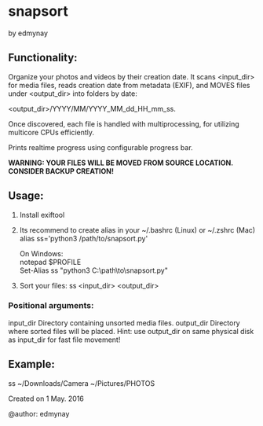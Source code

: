 # snapsort
by edmynay

## Functionality:
Organize your photos and videos by their creation date.
It scans <input_dir> for media files,
reads creation date from metadata (EXIF),
and MOVES files under <output_dir> into folders by date:

<output_dir>/YYYY/MM/YYYY_MM_dd_HH_mm_ss.<ext>

Once discovered, each file is handled with multiprocessing,
for utilizing multicore CPUs efficiently.

Prints realtime progress using configurable progress bar.

**WARNING: YOUR FILES WILL BE MOVED FROM SOURCE LOCATION.\
         CONSIDER BACKUP CREATION!**

## Usage:
1. Install exiftool
2. Its recommend to create alias in your ~/.bashrc (Linux) or ~/.zshrc (Mac)
alias ss='python3 /path/to/snapsort.py'

   On Windows:\
notepad $PROFILE\
Set-Alias ss "python3 C:\path\to\snapsort.py"

3. Sort your files:
ss <input_dir> <output_dir>

### Positional arguments:
input_dir      Directory containing unsorted media files.
output_dir     Directory where sorted files will be placed.
               Hint: use output_dir on same physical disk as input_dir for fast file movement!
## Example:
ss ~/Downloads/Camera ~/Pictures/PHOTOS

Created on 1 May. 2016

@author: edmynay

